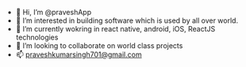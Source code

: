 - 👋 Hi, I’m @praveshApp
- 👀 I’m interested in building software which is used by all over world.
- 🌱 I’m currently wokring in react native, android, iOS, ReactJS technologies
- 💞️ I’m looking to collaborate on world class projects
- 📫 praveshkumarsingh701@gmail.com

<!---
praveshApp/praveshApp is a ✨ special ✨ repository because its `README.md` (this file) appears on your GitHub profile.
You can click the Preview link to take a look at your changes.
--->
